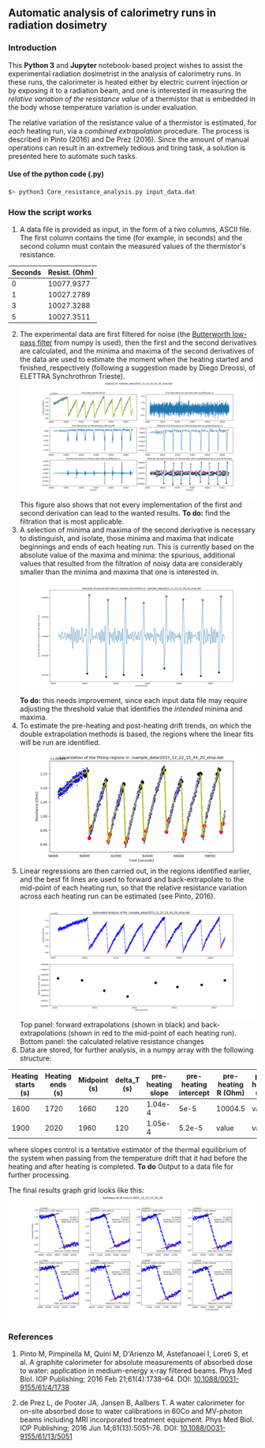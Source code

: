 ## Automatic analysis of calorimetry runs in radiation dosimetry

### Introduction

This **Python 3** and **Jupyter** notebook-based project wishes to assist the experimental radiation dosimetrist in the analysis of calorimetry runs. In these runs, the calorimeter is heated either by electric current injection or by exposing it to a radiation beam, and
one is interested in measuring the _relative variation of the resistance value_ of a thermistor that is embedded in the body whose temperature variation is under evaluation.

The relative variation of the resistance value of a thermistor is estimated, for _each_ heating run, via a _combined extrapolation_ procedure. The process is described in Pinto (2016) and De Prez (2016). Since the amount of manual operations can result in an extremely tedious and tiring task, a solution is presented here to automate such tasks.

#### Use of the python code (.py)

```bash
$> python3 Core_resistance_analysis.py input_data.dat
```

### How the script works

1. A data file is provided as input, in the form of a two columns, ASCII file. The first column contains the time (for example, in seconds) and the second column must contain the measured values of the thermistor's resistance.

| Seconds	| Resist. (Ohm) |
|--- |--- |
| 0 |	10077.9377 |
| 1 |	10027.2789 |
| 3 |	10027.3288 |
| 5 |	10027.3511 |

2. The experimental data are first filtered for noise (the [Butterworth low-pass filter](https://docs.scipy.org/doc/scipy-0.14.0/reference/generated/scipy.signal.butter.html) from numpy is used), then the first and the second derivatives are calculated, and the minima and maxima of the second derivatives of the data are used to estimate the moment when the heating started and finished, respectively (following a suggestion made by Diego Dreossi, of ELETTRA Synchrothron Trieste). ![Identification of minima and maxima of the second derivative](./img/derivate_filters_2015_12_22_15_44_20.png) This figure also shows that not every implementation of the first and second derivation can lead to the wanted results. **To do:** find the filtration that is most applicable.
3. A selection of minima and maxima of the second derivative is necessary to distinguish, and isolate, those minima and maxima that indicate beginnings and ends of each heating run. This is currently based on the absolute value of the maxima and minima: the spurious, additional values that resulted from the filtration of noisy data are considerably smaller than the minima and maxima that one is interested in. ![Selection of minima and maxima](./img/selection_of_maxima_2015_12_22_15_44_20.png) **To do:** this needs improvement, since each input data file may require adjusting the threshold value that identifies the _intended_ minima and maxima.
4. To estimate the pre-heating and post-heating drift trends, on which the double extrapolation methods is based, the regions where the linear fits will be run are identified. ![Identification of linear fitting regions](./img/localize_fitting_regions_2015_12_22_15_44_20.png)
5. Linear regressions are then carried out, in the regions identified earlier, and the best fit lines are used to forward and back-extrapolate to the mid-point of each heating run, so that the relative resistance variation across each heating run can be estimated (see Pinto, 2016). ![Linear regressions and estimations of the relative resistance change](./img/final_results_2015_12_22_15_44_20.png)
Top panel: forward extrapolations (shown in black) and back-extrapolations (shown in red to the mid-point of each heating run). Bottom panel: the calculated relative resistance changes
6. Data are stored, for further analysis, in a numpy array with the following structure:

| Heating starts (s) | Heating ends (s) | Midpoint (s) | delta_T (s) | pre-heating slope | pre-heating intercept | pre-heating R (Ohm) | post-heating slope | post-heating intercept | post-heating R (Ohm) | delta_R | average R at mid-run | delta_R_over_R | slopes_control |
| --- | --- | --- | --- | --- | --- | --- | --- | --- | --- | --- | --- | --- | ---|
| 1600 | 1720 | 1660 | 120 | 1.04e-4 | 5e-5| 10004.5 | value | value | 10004.22 | 0.255 | 10004.3 | 2.5 e-5 | 0.30367314 |
| 1900 | 2020 | 1960 | 120 | 1.05e-4 | 5.2e-5| value | value | bla | 10002.12 |0.245 | 10004.24 | 2.45 e-5 | 0.2772314 |

where slopes control is a tentative estimator of the thermal equilibrium of the system when passing from the temperature drift that it had before the heating and after heating is completed.
**To do** 
Output to a data file for further processing.

The final results graph grid looks like this:
![Linear regressions and estimations of the relative resistance change](./img/faceted_plots_2015_12_22_15_44_20.png) 
### References

1.	Pinto M, Pimpinella M, Quini M, D'Arienzo M, Astefanoaei I, Loreti S, et al. A graphite calorimeter for absolute measurements of absorbed dose to water: application in medium-energy x-ray filtered beams. Phys Med Biol. IOP Publishing; 2016 Feb 21;61(4):1738–64. DOI: [10.1088/0031-9155/61/4/1738](http://dx.doi.org/10.1088/0031-9155/61/4/1738)

2.	de Prez L, de Pooter JA, Jansen B, Aalbers T. A water calorimeter for on-site absorbed dose to water calibrations in 60Co and MV-photon beams including MRI incorporated treatment equipment. Phys Med Biol. IOP Publishing; 2016 Jun 14;61(13):5051–76. DOI: [10.1088/0031-9155/61/13/5051](http://dx.doi.org/10.1088/0031-9155/61/13/5051)

